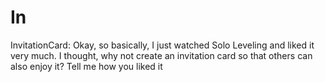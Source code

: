 # In
InvitationCard: Okay, so basically, I just watched Solo Leveling and liked it very much. I thought, why not create an invitation card so that others can also enjoy it? Tell me how you liked it
